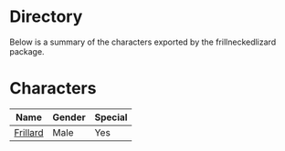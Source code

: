 # Directory
Below is a summary of the characters exported by the frillneckedlizard package.
# Characters
|Name|Gender|Special|
|---|---|---|
|[Frillard](./character/frillneckedlizard/frillard.go)|Male|Yes|
